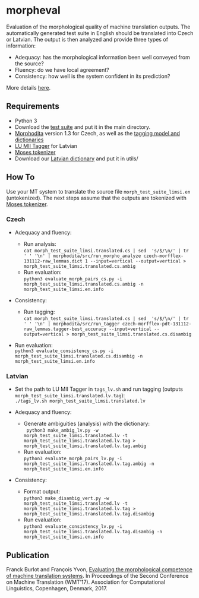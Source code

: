 # morpheval

Evaluation of the morphological quality of machine translation outputs.
The automatically generated test suite in English should be translated
into Czech or Latvian. The output is then analyzed and provide three
types of information:

* Adequacy: has the morphological information been well conveyed from the source?
* Fluency: do we have local agreement?
* Consistency: how well is the system confident in its prediction?

More details [here](http://www.statmt.org/wmt17/pdf/WMT05.pdf).

## Requirements

* Python 3
* Download the [test suite](https://ocsync.limsi.fr/index.php/s/br2eCuzvIzkFrPW) and put it in the main directory.
* [Morphodita](https://github.com/ufal/morphodita/releases/tag/v1.3.0) version 1.3 for Czech, as well as the [tagging model and dictionaries](https://lindat.mff.cuni.cz/repository/xmlui/handle/11858/00-097C-0000-0023-68D8-1)
* [LU MII Tagger](https://peteris.rocks/blog/latvian-part-of-speech-tagging/#lu-mii-tagger) for Latvian
* [Moses tokenizer]( https://github.com/moses-smt/mosesdecoder/blob/master/scripts/tokenizer)
* Download our [Latvian dictionary](https://ocsync.limsi.fr/index.php/s/LsfjCDpmSFSKp71) and put it in utils/

## How To

Use your MT system to translate the source file `morph_test_suite_limsi.en` (untokenized).
The next steps assume that the outputs are tokenized with [Moses tokenizer]( https://github.com/moses-smt/mosesdecoder/blob/master/scripts/tokenizer).

### Czech

* Adequacy and fluency:
	* Run analysis:<br>
`cat morph_test_suite_limsi.translated.cs | sed  's/$/\n/' | tr ' ' '\n' | morphodita/src/run_morpho_analyze czech-morfflex-131112-raw_lemmas.dict 1 --input=vertical --output=vertical > morph_test_suite_limsi.translated.cs.ambig`
	* Run evaluation:<br>
`python3 evaluate_morph_pairs_cs.py -i morph_test_suite_limsi.translated.cs.ambig -n morph_test_suite_limsi.en.info`

* Consistency:
	* Run tagging:<br>
`cat morph_test_suite_limsi.translated.cs | sed  's/$/\n/' | tr ' ' '\n' | morphodita/src/run_tagger czech-morfflex-pdt-131112-raw_lemmas.tagger-best_accuracy --input=vertical --output=vertical > morph_test_suite_limsi.translated.cs.disambig`
* Run evaluation:<br>
`python3 evaluate_consistency_cs.py -i morph_test_suite_limsi.translated.cs.disambig -n morph_test_suite_limsi.en.info`

### Latvian

* Set the path to LU MII Tagger in `tags_lv.sh` and run tagging (outputs `morph_test_suite_limsi.translated.lv.tag`):<br>
`./tags_lv.sh morph_test_suite_limsi.translated.lv`

* Adequacy and fluency:
	* Generate ambiguities (analysis) with the dictionary:<br>
` python3 make_ambig_lv.py -w morph_test_suite_limsi.translated.lv -t morph_test_suite_limsi.translated.lv.tag > morph_test_suite_limsi.translated.lv.tag.ambig`
	* Run evaluation:<br>
`python3 evaluate_morph_pairs_lv.py -i morph_test_suite_limsi.translated.lv.tag.ambig -n morph_test_suite_limsi.en.info`

* Consistency:
	* Format output:<br>
`python3 make_disambig_vert.py -w  morph_test_suite_limsi.translated.lv -t morph_test_suite_limsi.translated.lv.tag > morph_test_suite_limsi.translated.lv.tag.disambig`
	* Run evaluation:<br>
`python3 evaluate_consistency_lv.py -i morph_test_suite_limsi.translated.lv.tag.disambig -n morph_test_suite_limsi.en.info`

## Publication

Franck Burlot and François Yvon, [Evaluating the morphological competence of machine translation systems](http://www.statmt.org/wmt17/pdf/WMT05.pdf). In Proceedings of the Second Conference on Machine Translation (WMT’17). Association for Computational Linguistics, Copenhagen, Denmark, 2017.
